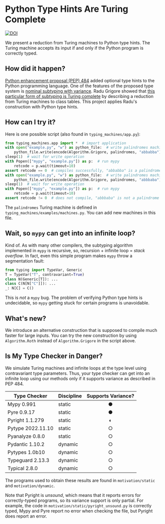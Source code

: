 # Python Type Hints Are Turing Complete

[![DOI](https://zenodo.org/badge/DOI/10.5281/zenodo.7004898.svg)](https://doi.org/10.5281/zenodo.7004898)

We present a reduction from Turing machines to Python type hints. The Turing machine accepts its input if and only if
the Python program is correctly typed.

## How did it happen?

[Python enhancement proposal (PEP) 484](https://peps.python.org/pep-0484/)
added optional type hints to the Python programming language. One of the features of the proposed type system is
[nominal subtyping with variance](https://peps.python.org/pep-0484/#covariance-and-contravariance). Radu Grigore showed
that [this particular form of subtyping is Turing complete](https://arxiv.org/abs/1605.05274)
by describing a reduction from Turing machines to class tables. This project applies Radu's construction with Python
type hints.

## How can I try it?

Here is one possible script (also found in `typing_machines/app.py`):

```python
from typing_machines.app import *  # import application
with open("example.py", "w") as python_file:  # write palindromes machine and input "abbabba"
    python_file.write(encode(Algorithm.Grigore, palindromes, "abbabba"))
sleep(1)  # wait for write operation
with Popen(["mypy", "example.py"]) as p:  # run mypy
    retcode = p.wait(timeout=10)
assert retcode == 0  # compiles successfully, "abbabba" is a palindrome
with open("example.py", "w") as python_file:  # write palindromes machine and input "abbbaba"
    python_file.write(encode(Algorithm.Grigore, palindromes, "abbbaba"))
sleep(1)  # wait for write operation
with Popen(["mypy", "example.py"]) as p:  # run mypy
    retcode = p.wait(timeout=10)
assert retcode != 0  # does not compile, "abbbaba" is not a palindrome
```

The `palindromes` Turing machine is defined in `typing_machines/examples/machines.py`. You can add new machines in this
file.

## Wait, so `mypy` can get into an infinite loop?

Kind of. As with many other compilers, the subtyping algorithm implemented in `mypy` is recursive, so, recursion +
infinite loop = *stack overflow*. In fact, even this simple program makes `mypy` throw a segmentation fault:

```python
from typing import TypeVar, Generic
T = TypeVar("T", contravariant=True)
class N(Generic[T]): ...
class C(N[N["C"]]): ...
_: N[C] = C()
```

This is *not* a `mypy` bug. The problem of verifying Python type hints is undecidable, so `mypy` getting stuck for
certain programs is unavoidable.

## What's new?

We introduce an alternative construction that is supposed to compile much faster for large inputs. You can try the new
construction by using `Algorithm.Roth` instead of
`Algorithm.Grigore` in the script above.

## Is My Type Checker in Danger?

We simulate Turing machines and infinite loops at the type level using contravariant type parameters. Thus, your type
checker can get into an infinite loop using our methods only if it supports variance as described in PEP 484.

| Type Checker      | Discipline | Supports Variance?       |
|-------------------|------------|--------------------------|
| Mypy 0.991        | static     | <center>&#9679;</center> |
| Pyre 0.9.17       | static     | <center>&#9679;</center> |
| Pyright 1.1.279   | static     | <center>&#9680;</center> |
| Pytype 2022.11.10 | static     | <center>&#9675;</center> |
| Pyanalyze 0.8.0   | static     | <center>&#9675;</center> |
| Pydantic 1.10.2   | dynamic    | <center>&#9675;</center> |
| Pytypes 1.0b10    | dynamic    | <center>&#9675;</center> |
| Typeguard 2.13.3  | dynamic    | <center>&#9675;</center> |
| Typical 2.8.0     | dynamic    | <center>&#9675;</center> |

The programs used to obtain these results are found in `motivation/static` and
`motivation/dynamic`.

Note that Pyright is *unsound*, which means that it reports errors for
correctly-typed programs, so its variance support is only partial.
For example, the code in `motivation/static/pyright_unsound.py` is correctly
typed, Mypy and Pyre report no error when checking the file, but Pyright does
report an error.
